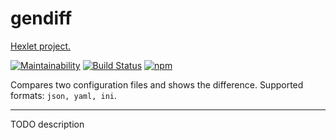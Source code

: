 # gendiff

[Hexlet project.](https://ru.hexlet.io/projects)

[![Maintainability](https://api.codeclimate.com/v1/badges/4aa3d1d2ac21269dbc73/maintainability)](https://codeclimate.com/github/AndreyMork/project-lvl2-s201/maintainability)
[![Build Status](https://travis-ci.org/AndreyMork/project-lvl2-s201.svg?branch=master)](https://travis-ci.org/AndreyMork/project-lvl2-s201)
[![npm](https://img.shields.io/npm/v/aethra-gendiff.svg?style=flat)](https://www.npmjs.com/package/aethra-gendiff)

Compares two configuration files and shows the difference.
Supported formats: ```json, yaml, ini```.

***

TODO description

